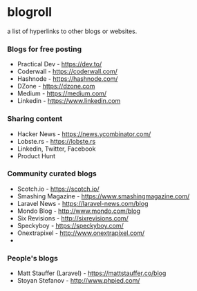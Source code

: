 # blogroll
a list of hyperlinks to other blogs or websites.

### Blogs for free posting

- Practical Dev - https://dev.to/
- Coderwall - https://coderwall.com/
- Hashnode - https://hashnode.com/
- DZone - https://dzone.com
- Medium - https://medium.com/
- Linkedin - https://www.linkedin.com

### Sharing content

- Hacker News - https://news.ycombinator.com/
- Lobste.rs - https://lobste.rs
- Linkedin, Twitter, Facebook
- Product Hunt

### Community curated blogs

- Scotch.io - https://scotch.io/
- Smashing Magazine - https://www.smashingmagazine.com/
- Laravel News - https://laravel-news.com/blog
- Mondo Blog - http://www.mondo.com/blog
- Six Revisions - http://sixrevisions.com/
- Speckyboy - https://speckyboy.com/
- Onextrapixel - http://www.onextrapixel.com/
- 

### People's blogs
- Matt Stauffer (Laravel) - https://mattstauffer.co/blog
- Stoyan Stefanov - http://www.phpied.com/

